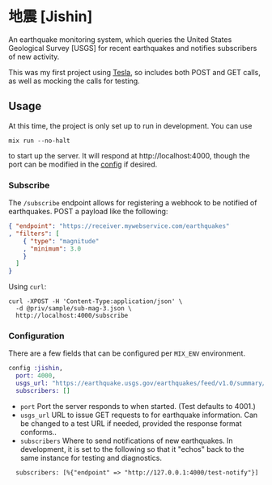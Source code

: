 # 地震 [Jishin]

An earthquake monitoring system, which queries the United States Geological
Survey [USGS] for recent earthquakes and notifies subscribers of new activity.

This was my first project using [Tesla](https://github.com/teamon/tesla), so
includes both POST and GET calls, as well as mocking the calls for testing.

## Usage

At this time, the project is only set up to run in development. You can use
```shell
mix run --no-halt
```
to start up the server. It will respond at http://localhost:4000, though the
port can be modified in the [config](config/dev.exs) if desired.

### Subscribe

The `/subscribe` endpoint allows for registering a webhook to be notified of
earthquakes. POST a payload like the following:
```json
{ "endpoint": "https://receiver.mywebservice.com/earthquakes"
, "filters": [
    { "type": "magnitude"
    , "minimum": 3.0
    }
  ]
}
```

Using `curl`:
```shell
curl -XPOST -H 'Content-Type:application/json' \
  -d @priv/sample/sub-mag-3.json \
  http://localhost:4000/subscribe
```

### Configuration

There are a few fields that can be configured per `MIX_ENV` environment.

```elixir
config :jishin,
  port: 4000,
  usgs_url: "https://earthquake.usgs.gov/earthquakes/feed/v1.0/summary/1.0_hour.geojson",
  subscribers: []
```

- `port` Port the server responds to when started. (Test defaults to
  4001.)
- `usgs_url` URL to issue GET requests to for earthquake information. Can be
  changed to a test URL if needed, provided the response format conforms..
- `subscribers` Where to send notifications of new earthquakes. In
  development, it is set to the following so that it "echos" back to the same
  instance for testing and diagnostics.
```
  subscribers: [%{"endpoint" => "http://127.0.0.1:4000/test-notify"}]
```
